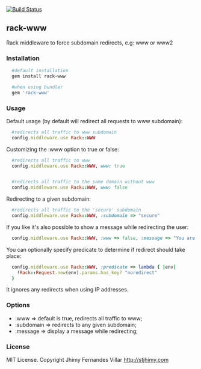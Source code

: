 [![Build Status](https://travis-ci.org/stjhimy/rack-www.svg?branch=master)](https://travis-ci.org/stjhimy/rack-www)

## rack-www

Rack middleware to force subdomain redirects, e.g: www or www2

### Installation

```ruby
  #default installation
  gem install rack-www

  #when using bundler
  gem 'rack-www'
```

### Usage

Default usage (by default will redirect all requests to www subdomain):

```ruby
  #redirects all traffic to www subdomain
  config.middleware.use Rack::WWW
```

Customizing the :www option to true or false:

```ruby
  #redirects all traffic to www
  config.middleware.use Rack::WWW, www: true


  #redirects all traffic to the same domain without www
  config.middleware.use Rack::WWW, www: false
```

Redirecting to a given subdomain:

```ruby
  #redirects all traffic to the 'secure' subdomain
  config.middleware.use Rack::WWW, :subdomain => "secure"
```

If you like it's also possible to show a message while redirecting the user:

```ruby
  config.middleware.use Rack::WWW, :www => false, :message => "You are being redirected..."
```

You can optionally specify predicate to determine if redirect should take place:

```ruby
  config.middleware.use Rack::WWW, :predicate => lambda { |env|
    !Rack::Request.new(env).params.has_key? "noredirect"
  }
```

It ignores any redirects when using IP addresses.

### Options

- :www => default is true, redirects all traffic to www;
- :subdomain => redirects to any given subdomain;
- :message => display a message while redirecting;


### License

MIT License. Copyright Jhimy Fernandes Villar http://stjhimy.com
